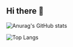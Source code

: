 ## Hi there 👋

![Anurag's GitHub stats](https://github-readme-stats.vercel.app/api?username=isjhd)

![Top Langs](https://github-readme-stats.vercel.app/api/top-langs/?username=isjhd)


